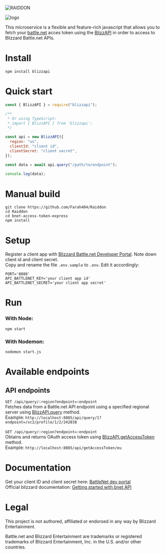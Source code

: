 ![RAIDDON](https://user-images.githubusercontent.com/96427557/200582770-00732e9c-733b-4706-acaf-f7a082bb4e78.png)

![logo](https://user-images.githubusercontent.com/96427557/200649438-9da91bb2-3f1c-4b5b-a4ea-0482de97f633.png)

This microservice is a flexible and feature-rich javascript that allows you to fetch your [battle.net](https://us.shop.battle.net/en-us) acces token using the [BlizzAPI](https://github.com/blizzapi/blizzapi#blizzapi) in order to access to Blizzard Battle.net APIs.

# Install

`npm install blizzapi`

# Quick start
```javascript
const { BlizzAPI } = require("blizzapi");

/**
 * Or using TypeScript:
 * import { BlizzAPI } from 'blizzapi';
 */

const api = new BlizzAPI({
  region: "us",
  clientId: "client id",
  clientSecret: "client secret",
});

const data = await api.query("/path/to/endpoint");

console.log(data);
```
# Manual build
```
git clone https://github.com/Farah404/Raiddon
cd Raiddon
cd bnet-access-token-express
npm install
```

# Setup
Register a client app with [Blizzard Battle.net Developer Portal](https://develop.battle.net/). Note down client id and client secret. <br />
Copy and rename the file `.env.sample` to `.env`. Edit it accordingly: <br />
```
PORT='8080'
API_BATTLENET_KEY='your client app id'
API_BATTLENET_SECRET='your client app secret'
```

# Run
### With Node:
```npm start```
### With Nodemon:
```nodemon start.js```

# Available endpoints
## API endpoints
 ```GET /api/query/:region?endpoint=:endpoint```
<br />
Fetches data from a Battle.net API endpoint using a specified regional server using [BlizzAPI.query](https://blizzapi.lukem.net/docs/usage/query.html) method.
<br />
Example: ```http://localhost:8085/api/query/1?endpoint=/sc2/profile/1/2/242838```
<br /><br />
 ```GET /api/query/:region?endpoint=:endpoint```
<br />
Obtains and returns OAuth access token using [BlizzAPI.getAccessToken](https://blizzapi.lukem.net/docs/usage/getting-access-token.html) method.
<br />
Example: ```http://localhost:8085/api/getAccessToken/eu```

# Documentation

Get your client ID and client secret here: [BattleNet dev portal](https://develop.battle.net/)<br />
Official blizzard documentation: [Getting started with bnet API](https://develop.battle.net/documentation/guides/getting-started)

# Legal
This project is not authored, affiliated or endorsed in any way by Blizzard Entertainment.

Battle.net and Blizzard Entertainment are trademarks or registered trademarks of Blizzard Entertainment, Inc. in the U.S. and/or other countries.



